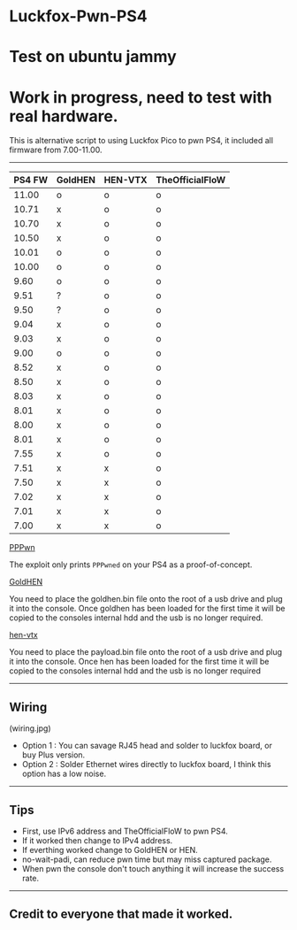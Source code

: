 # Luckfox-Pwn-PS4

# Test on ubuntu jammy
# Work in progress, need to test with real hardware.

This is alternative script to using Luckfox Pico to pwn PS4, it included all firmware from 7.00-11.00.

---------------------------------------------------------------------------------------

| PS4 FW | GoldHEN | HEN-VTX | TheOfficialFloW |
| --- | --- | --- | --- |
| 11.00 | o | o | o |
| 10.71 | x | o | o |
| 10.70 | x | o | o |
| 10.50 | x | o | o |
| 10.01 | o | o | o |
| 10.00 | o | o | o |
| 9.60 | o | o | o |
| 9.51 | ? | o | o |
| 9.50 | ? | o | o |
| 9.04 | x | o | o |
| 9.03 | x | o | o |
| 9.00 | o | o | o |
| 8.52 | x | o | o |
| 8.50 | x | o | o |
| 8.03 | x | o | o |
| 8.01 | x | o | o |
| 8.00 | x | o | o |
| 8.01 | x | o | o |
| 7.55 | x | o | o |
| 7.51 | x | x | o |
| 7.50 | x | x | o |
| 7.02 | x | x | o |
| 7.01 | x | x | o |
| 7.00 | x | x | o |

[PPPwn](https://github.com/TheOfficialFloW/PPPwn)

The exploit only prints `PPPwned` on your PS4 as a proof-of-concept.

[GoldHEN](https://github.com/GoldHEN/GoldHEN/releases)

You need to place the goldhen.bin file onto the root of a usb drive and plug it into the console.
Once goldhen has been loaded for the first time it will be copied to the consoles internal hdd and the usb is no longer required.

[hen-vtx](https://github.com/EchoStretch/ps4-hen-vtx/releases)

You need to place the payload.bin file onto the root of a usb drive and plug it into the console.
Once hen has been loaded for the first time it will be copied to the consoles internal hdd and the usb is no longer required

---------------------------------------------------------------------------------------
## Wiring

(wiring.jpg)

- Option 1 : You can savage RJ45 head and solder to luckfox board, or buy Plus version.
- Option 2 : Solder Ethernet wires directly to luckfox board, I think this option has a low noise.

---------------------------------------------------------------------------------------

## Tips

- First, use IPv6 address and TheOfficialFloW to pwn PS4.
- If it worked then change to IPv4 address.
- If everthing worked change to GoldHEN or HEN.
- no-wait-padi, can reduce pwn time but may miss captured package.
- When pwn the console don't touch anything it will increase the success rate.
 
---------------------------------------------------------------------------------------

## Credit to everyone that made it worked.
